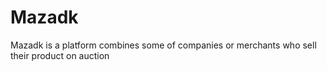 # Mazadk
Mazadk is a platform combines some of companies or merchants who sell their product on auction
